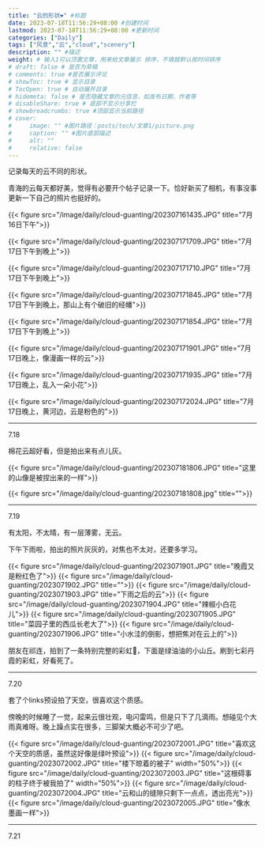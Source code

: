 ```yaml
---
title: "云的形状❤️" #标题
date: 2023-07-18T11:56:29+08:00 #创建时间
lastmod: 2023-07-18T11:56:29+08:00 #更新时间
categories: ["Daily"]
tags: ["风景","云","cloud","scenery"]
description: "" #描述
weight: # 输入1可以顶置文章，用来给文章展示 排序，不填就默认按时间排序
# draft: false # 是否为草稿
# comments: true #是否展示评论
# showToc: true # 显示目录
# TocOpen: true # 自动展开目录
# hidemeta: false # 是否隐藏文章的元信息，如发布日期、作者等
# disableShare: true # 底部不显示分享栏
# showbreadcrumbs: true #顶部显示当前路径
# cover:
#     image: "" #图片路径：posts/tech/文章1/picture.png
#     caption: "" #图片底部描述
#     alt: ""
#     relative: false
---
```


记录每天的云不同的形状。

<!--more-->

青海的云每天都好美，觉得有必要开个帖子记录一下。恰好新买了相机，有事没事更新一下自己的照片也挺好的。

{{< figure src="/image/daily/cloud-guanting/202307161435.JPG" title="7月16日下午">}}

{{< figure src="/image/daily/cloud-guanting/202307171709.JPG" title="7月17日下午到晚上">}}

{{< figure src="/image/daily/cloud-guanting/202307171710.JPG" title="7月17日下午到晚上">}}

{{< figure src="/image/daily/cloud-guanting/202307171845.JPG" title="7月17日下午到晚上，那山上有个破旧的经幡">}}

{{< figure src="/image/daily/cloud-guanting/202307171854.JPG" title="7月17日下午到晚上">}}

{{< figure src="/image/daily/cloud-guanting/202307171901.JPG" title="7月17日晚上，像漫画一样的云">}}

{{< figure src="/image/daily/cloud-guanting/202307171935.JPG" title="7月17日晚上，乱入一朵小花">}}

{{< figure src="/image/daily/cloud-guanting/202307172024.JPG" title="7月17日晚上，黄河边，云是粉色的">}}

---
7.18

棉花云超好看，但是拍出来有点儿灰。

{{< figure src="/image/daily/cloud-guanting/202307181806.JPG" title="这里的山像是被捏出来的一样">}}

{{< figure src="/image/daily/cloud-guanting/202307181808.jpg" title="">}}

---

7.19

有太阳，不太晴，有一层薄雾，无云。

下午下雨啦，拍出的照片灰灰的，对焦也不太对，还要多学习。

{{< figure src="/image/daily/cloud-guanting/2023071901.JPG" title="晚霞又是粉红色了">}}
{{< figure src="/image/daily/cloud-guanting/2023071902.JPG" title="">}}
{{< figure src="/image/daily/cloud-guanting/2023071903.JPG" title="下雨之后的云">}}
{{< figure src="/image/daily/cloud-guanting/2023071904.JPG" title="辣椒小白花儿">}}
{{< figure src="/image/daily/cloud-guanting/2023071905.JPG" title="菜园子里的西瓜长老大了">}}
{{< figure src="/image/daily/cloud-guanting/2023071906.JPG" title="小水洼的倒影，想把焦对在云上的">}}

朋友在祁连，拍到了一条特别完整的彩虹🌈，下面是绿油油的小山丘。刷到七彩丹霞的彩虹，好看死了。

---

7.20

套了个links预设拍了天空，很喜欢这个质感。

傍晚的时候睡了一觉，起来云很壮观，电闪雷鸣，但是只下了几滴雨。想碰见个大雨真难呀。晚上躁点实在很多，三脚架大概必不可少了吧。

{{< figure src="/image/daily/cloud-guanting/2023072001.JPG" title="喜欢这个天空的质感，虽然这好像是绿叶预设">}}
{{< figure src="/image/daily/cloud-guanting/2023072002.JPG" title="楼下晾着的被子" width="50%">}}
{{< figure src="/image/daily/cloud-guanting/2023072003.JPG" title="这根碍事的柱子终于被我拍了" width="50%">}}
{{< figure src="/image/daily/cloud-guanting/2023072004.JPG" title="云和山的缝隙只剩下一点点，透出亮光">}}
{{< figure src="/image/daily/cloud-guanting/2023072005.JPG" title="像水墨画一样">}}

---

7.21
